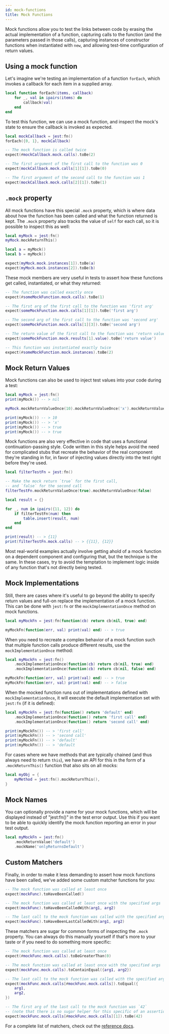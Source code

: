 ```yaml
---
id: mock-functions
title: Mock Functions
---
```


Mock functions allow you to test the links between code by erasing the actual implementation of a function, capturing calls to the function (and the parameters passed in those calls), capturing instances of constructor functions when instantiated with `new`, and allowing test-time configuration of return values.

## Using a mock function

Let's imagine we're testing an implementation of a function `forEach`, which invokes a callback for each item in a supplied array.

```lua
local function forEach(items, callback)
	for _, val in ipairs(items) do
		callback(val)
	end
end
```

To test this function, we can use a mock function, and inspect the mock's state to ensure the callback is invoked as expected.

```lua
local mockCallback = jest:fn()
forEach({0, 1}, mockCallback)

-- The mock function is called twice
expect(#mockCallback.mock.calls).toBe(2)

-- The first argument of the first call to the function was 0
expect(mockCallback.mock.calls[1][1]).toBe(0)

-- The first argument of the second call to the function was 1
expect(mockCallback.mock.calls[2][1]).toBe(1)
```

## `.mock` property

All mock functions have this special `.mock` property, which is where data about how the function has been called and what the function returned is kept. The `.mock` property also tracks the value of `self` for each call, so it is possible to inspect this as well:

```lua
local myMock = jest:fn()
myMock.mockReturnThis()

local a = myMock()
local b = myMock()

expect(myMock.mock.instances[1]).toBe(a)
expect(myMock.mock.instances[2]).toBe(b)
```

These mock members are very useful in tests to assert how these functions get called, instantiated, or what they returned:

```lua
-- The function was called exactly once
expect(#someMockFunction.mock.calls).toBe(1)

-- The first arg of the first call to the function was 'first arg'
expect(someMockFunction.mock.calls[1][1]).toBe('first arg')

-- The second arg of the first call to the function was 'second arg'
expect(someMockFunction.mock.calls[1][3]).toBe('second arg')

-- The return value of the first call to the function was 'return value'
expect(someMockFunction.mock.results[1].value).toBe('return value')

-- This function was instantiated exactly twice
expect(#someMockFunction.mock.instances).toBe(2)
```

## Mock Return Values

Mock functions can also be used to inject test values into your code during a test:

```lua
local myMock = jest:fn()
print(myMock()) -- > nil

myMock.mockReturnValueOnce(10).mockReturnValueOnce('x').mockReturnValue(true)

print(myMock()) -- > 10
print(myMock()) -- > 'x'
print(myMock()) -- > true
print(myMock()) -- > true
```

Mock functions are also very effective in code that uses a functional continuation-passing style. Code written in this style helps avoid the need for complicated stubs that recreate the behavior of the real component they're standing in for, in favor of injecting values directly into the test right before they're used.

```lua
local filterTestFn = jest:fn()

-- Make the mock return `true` for the first call,
-- and `false` for the second call
filterTestFn.mockReturnValueOnce(true).mockReturnValueOnce(false)

local result = {}

for _, num in ipairs({11, 12}) do
	if filterTestFn(num) then
		table.insert(result, num)
	end
end

print(result) -- > {11}
print(filterTestFn.mock.calls) -- > {{11}, {12}}
```

Most real-world examples actually involve getting ahold of a mock function on a dependent component and configuring that, but the technique is the same. In these cases, try to avoid the temptation to implement logic inside of any function that's not directly being tested.

## Mock Implementations

Still, there are cases where it's useful to go beyond the ability to specify return values and full-on replace the implementation of a mock function. This can be done with `jest:fn` or the `mockImplementationOnce` method on mock functions.

```lua
local myMockFn = jest:fn(function(cb) return cb(nil, true) end)

myMockFn(function(err, val) print(val) end) -- > true
```

When you need to recreate a complex behavior of a mock function such that multiple function calls produce different results, use the `mockImplementationOnce` method:

```lua
local myMockFn = jest:fn()
	.mockImplementationOnce(function(cb) return cb(nil, true) end)
	.mockImplementationOnce(function(cb) return cb(nil, false) end)

myMockFn(function(err, val) print(val) end) -- > true
myMockFn(function(err, val) print(val) end) -- > false
```

When the mocked function runs out of implementations defined with `mockImplementationOnce`, it will execute the default implementation set with `jest:fn` (if it is defined):

```lua
local myMockFn = jest:fn(function() return 'default' end)
	.mockImplementationOnce(function() return 'first call' end)
	.mockImplementationOnce(function() return 'second call' end)

print(myMockFn()) -- > 'first call'
print(myMockFn()) -- > 'second call'
print(myMockFn()) -- > 'default'
print(myMockFn()) -- > 'default
```

For cases where we have methods that are typically chained (and thus always need to return `this`), we have an API for this in the form of a `.mockReturnThis()` function that also sits on all mocks:

```lua
local myObj = {
	myMethod = jest:fn().mockReturnThis(),
}
```

## Mock Names

You can optionally provide a name for your mock functions, which will be displayed instead of "jest:fn()" in the test error output. Use this if you want to be able to quickly identify the mock function reporting an error in your test output.

```lua
local myMockFn = jest:fn()
	.mockReturnValue('default')
	.mockName('onlyReturnsDefault')
```

## Custom Matchers

Finally, in order to make it less demanding to assert how mock functions have been called, we've added some custom matcher functions for you:

```lua
-- The mock function was called at least once
expect(mockFunc).toHaveBeenCalled()

-- The mock function was called at least once with the specified args
expect(mockFunc).toHaveBeenCalledWith(arg1, arg2)

-- The last call to the mock function was called with the specified args
expect(mockFunc).toHaveBeenLastCalledWith(arg1, arg2)
```

These matchers are sugar for common forms of inspecting the `.mock` property. You can always do this manually yourself if that's more to your taste or if you need to do something more specific:

```lua
-- The mock function was called at least once
expect(#mockFunc.mock.calls).toBeGreaterThan(0)

-- The mock function was called at least once with the specified args
expect(mockFunc.mock.calls).toContainEqual({arg1, arg2})

-- The last call to the mock function was called with the specified args
expect(mockFunc.mock.calls[#mockFunc.mock.calls]).toEqual({
	arg1,
	arg2,
})

-- The first arg of the last call to the mock function was `42`
-- (note that there is no sugar helper for this specific of an assertion)
expect(mockFunc.mock.calls[#mockFunc.mock.calls][1]).toBe(42)
```

For a complete list of matchers, check out the [reference docs](ExpectAPI.md).